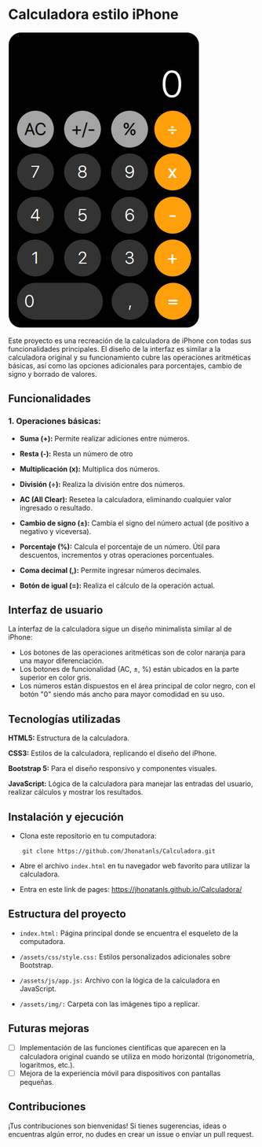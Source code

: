 # Calculadora estilo iPhone

![image](https://github.com/Jhonatanls/Calculadora/blob/main/assets/img/Resultado.PNG)

Este proyecto es una recreación de la calculadora de iPhone con todas sus funcionalidades principales. El diseño de la interfaz es similar a la calculadora original y su funcionamiento cubre las operaciones aritméticas básicas, así como las opciones adicionales para porcentajes, cambio de signo y borrado de valores.

## Funcionalidades
### 1. Operaciones básicas:

+ **Suma (+):** Permite realizar adiciones entre números.

+ **Resta (-):** Resta un número de otro

+ **Multiplicación (x):** Multiplica dos números.

+ **División (÷):** Realiza la división entre dos números.

+ **AC (All Clear):**  Resetea la calculadora, eliminando cualquier valor ingresado o resultado.

+ **Cambio de signo (±):** Cambia el signo del número actual (de positivo a negativo y viceversa).

+ **Porcentaje (%):** Calcula el porcentaje de un número. Útil para descuentos, incrementos y otras operaciones porcentuales.

+ **Coma decimal (,):** Permite ingresar números decimales.

+ **Botón de igual (=):** Realiza el cálculo de la operación actual.

## Interfaz de usuario

La interfaz de la calculadora sigue un diseño minimalista similar al de iPhone:

+ Los botones de las operaciones aritméticas son de color naranja para una mayor diferenciación.
+ Los botones de funcionalidad (AC, ±, %) están ubicados en la parte superior en color gris.
+ Los números están dispuestos en el área principal de color negro, con el botón "0" siendo más ancho para mayor comodidad en su uso.

## Tecnologías utilizadas
**HTML5:** Estructura de la calculadora.

**CSS3:** Estilos de la calculadora, replicando el diseño del iPhone.

**Bootstrap 5:** Para el diseño responsivo y componentes visuales.

**JavaScript:** Lógica de la calculadora para manejar las entradas del usuario, realizar cálculos y mostrar los resultados.

## Instalación y ejecución
* Clona este repositorio en tu computadora:
```
    git clone https://github.com/Jhonatanls/Calculadora.git
```
* Abre el archivo `index.html` en tu navegador web favorito para utilizar la calculadora.

* Entra en este link de pages: https://jhonatanls.github.io/Calculadora/

## Estructura del proyecto
* `index.html:` Página principal donde se encuentra el esqueleto de la computadora.

* `/assets/css/style.css:` Estilos personalizados adicionales sobre Bootstrap.
* `/assets/js/app.js:` Archivo con la lógica de la calculadora en JavaScript.
* `/assets/img/:` Carpeta con las imágenes tipo a replicar.

## Futuras mejoras
- [ ] Implementación de las funciones científicas que aparecen en la calculadora original cuando se utiliza en modo horizontal (trigonometría, logaritmos, etc.).
- [ ] Mejora de la experiencia móvil para dispositivos con pantallas pequeñas.

## Contribuciones
¡Tus contribuciones son bienvenidas! Si tienes sugerencias, ideas o encuentras algún error, no dudes en crear un issue o enviar un pull request.

